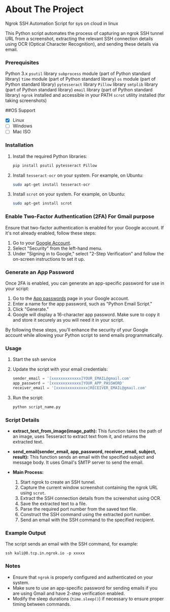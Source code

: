 

<!-- ABOUT THE PROJECT -->
# About The Project

Ngrok SSH Automation Script for sys on cloud in linux

This Python script automates the process of capturing an ngrok SSH tunnel URL from a screenshot, extracting the relevant SSH connection details using OCR (Optical Character Recognition), and sending these details via email.

### Prerequisites

  Python 3.x
 `psutil` library
 `subprocess` module (part of Python standard library)
 `time` module (part of Python standard library)
 `os` module (part of Python standard library)
 `pytesseract` library
 `Pillow` library
 `smtplib` library (part of Python standard library)
 `email` library (part of Python standard library)
 `ngrok` installed and accessible in your PATH
 `scrot` utility installed (for taking screenshots)

##OS Support

- [x] Linux 
 - [ ]  Windows
 - [ ]  Mac ISO

### Installation

1. Install the required Python libraries:
    ```sh
    pip install psutil pytesseract Pillow
    ```

2. Install `tesseract-ocr` on your system. For example, on Ubuntu:
    ```sh
    sudo apt-get install tesseract-ocr
    ```

3. Install `scrot` on your system. For example, on Ubuntu:
    ```sh
    sudo apt-get install scrot
    ```
    
### Enable Two-Factor Authentication (2FA) For Gmail purpose

Ensure that two-factor authentication is enabled for your Google account. If it's not already enabled, follow these steps:

1. Go to your [Google Account](https://myaccount.google.com/).
2. Select "Security" from the left-hand menu.
3. Under "Signing in to Google," select "2-Step Verification" and follow the on-screen instructions to set it up.

### Generate an App Password

Once 2FA is enabled, you can generate an app-specific password for use in your script:

1. Go to the [App passwords](https://myaccount.google.com/apppasswords) page in your Google account.
2. Enter a name for the app password, such as "Python Email Script."
3. Click "Generate."
4. Google will display a 16-character app password. Make sure to copy it and store it securely as you will need it in your script.

By following these steps, you'll enhance the security of your Google account while allowing your Python script to send emails programmatically.
        
### Usage

1. Start the ssh service 
2. Update the script with your email credentials:
    ```python
    sender_email = '[xxxxxxxxxxxxx]YOUR_EMAIL@gmail.com'
    app_password = '[xxxxxxxxxxxxx]YOUR_APP_PASSWORD'
    receiver_email = '[xxxxxxxxxxxxxx]RECEIVER_EMAIL@gmail.com'
    ```

3. Run the script:
    ```sh
    python script_name.py
    ```

### Script Details

- **extract_text_from_image(image_path):** 
  This function takes the path of an image, uses Tesseract to extract text from it, and returns the extracted text.

- **send_email(sender_email, app_password, receiver_email, subject, result):**
  This function sends an email with the specified subject and message body. It uses Gmail's SMTP server to send the email.

- **Main Process:**
  1. Start ngrok to create an SSH tunnel.
  2. Capture the current window screenshot containing the ngrok URL using `scrot`.
  3. Extract the SSH connection details from the screenshot using OCR.
  4. Save the extracted text to a file.
  5. Parse the required port number from the saved text file.
  6. Construct the SSH command using the extracted port number.
  7. Send an email with the SSH command to the specified recipient.

### Example Output

The script sends an email with the SSH command, for example:
```
ssh kali@0.tcp.in.ngrok.io -p xxxxx
```

### Notes

- Ensure that `ngrok` is properly configured and authenticated on your system.
- Make sure to use an app-specific password for sending emails if you are using Gmail and have 2-step verification enabled.
- Modify the sleep durations (`time.sleep()`) if necessary to ensure proper timing between commands.
